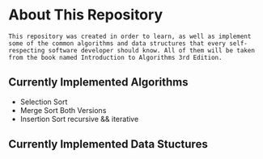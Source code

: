 # About This Repository
```
This repository was created in order to learn, as well as implement some of the common algorithms and data structures that every self-respecting software developer should know. All of them will be taken from the book named Introduction to Algorithms 3rd Edition.
```
## Currently Implemented Algorithms

* Selection Sort
* Merge Sort Both Versions
* Insertion Sort recursive && iterative

## Currently Implemented Data Stuctures

